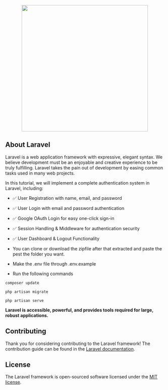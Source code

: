 <p align="center"><a href="https://laravel.com" target="_blank"><img src="https://raw.githubusercontent.com/laravel/art/master/logo-lockup/5%20SVG/2%20CMYK/1%20Full%20Color/laravel-logolockup-cmyk-red.svg" width="400"></a></p>

## About Laravel

Laravel is a web application framework with expressive, elegant syntax. We believe development must be an enjoyable and creative experience to be truly fulfilling. Laravel takes the pain out of development by easing common tasks used in many web projects.

In this tutorial, we will implement a complete authentication system in Laravel, including:
- ✅ User Registration with name, email, and password
- ✅ User Login with email and password authentication
- ✅ Google OAuth Login for easy one-click sign-in
- ✅ Session Handling & Middleware for authentication security
- ✅ User Dashboard & Logout Functionality

- You can clone or download the zipfile after that extracted and paste the pest the folder you want.
- Make the .env file through .env.example
- Run the following commands

````
composer update
````
````
php artisan migrate
````
````
php artisan serve
````



**Laravel is accessible, powerful, and provides tools required for large, robust applications.**

## Contributing

Thank you for considering contributing to the Laravel framework! The contribution guide can be found in the [Laravel documentation](https://laravel.com/docs/contributions).

## License

The Laravel framework is open-sourced software licensed under the [MIT license](https://opensource.org/licenses/MIT).

